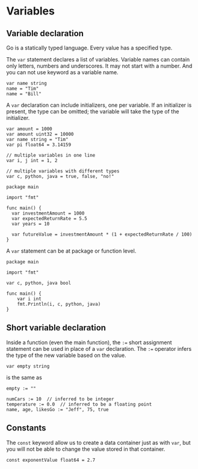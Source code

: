 # Variables

## Variable declaration

Go is a statically typed language. Every value has a specified type.

The `var` statement declares a list of variables. Variable names can contain only
letters, numbers and underscores. It may not start with a number. And you can not use
keyword as a variable name.

```
var name string
name = "Tim"
name = "Bill"
```

A `var` declaration can include initializers, one per variable. If an initializer is
present, the type can be omitted; the variable will take the type of the initializer.

```
var amount = 1000
var amount uint32 = 10000
var name string = "Tim"
var pi float64 = 3.14159

// multiple variables in one line
var i, j int = 1, 2

// multiple variables with different types
var c, python, java = true, false, "no!"
```

```
package main

import "fmt"

func main() {
  var investmentAmount = 1000
  var expectedReturnRate = 5.5
  var years = 10

  var futureValue = investmentAmount * (1 + expectedReturnRate / 100)
}
```

A `var` statement can be at package or function level.

```
package main

import "fmt"

var c, python, java bool

func main() {
    var i int
    fmt.Println(i, c, python, java)
}
```

## Short variable declaration

Inside a function (even the main function), the `:=` short assignment statement can be
used in place of a `var` declaration. The `:=` operator infers the type of the new
variable based on the value.

```
var empty string
```

is the same as

```
empty := ""
```

```
numCars := 10  // inferred to be integer
temperature := 0.0  // inferred to be a floating point
name, age, likesGo := "Jeff", 75, true
```

## Constants

The `const` keyword allow us to create a data container just as with `var`, but you will
not be able to change the value stored in that container.

```
const exponentValue float64 = 2.7
```
